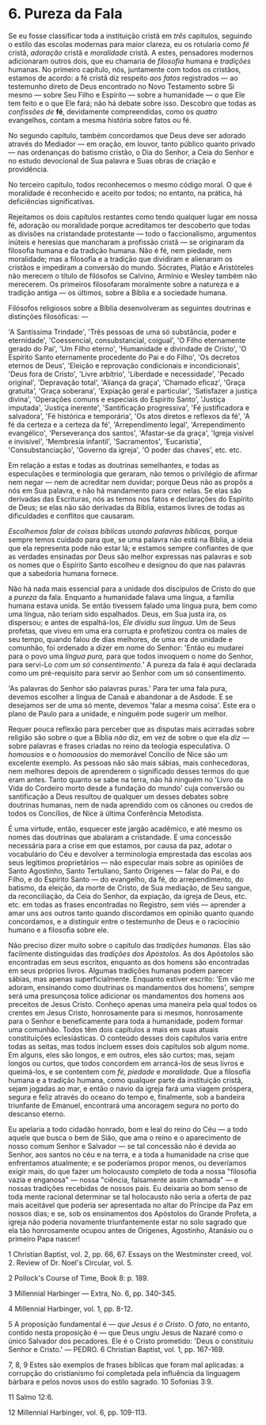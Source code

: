 # 6. Pureza da Fala

Se eu fosse classificar toda a instituição cristã em *três* capítulos, seguindo o estilo das escolas modernas para maior clareza, eu os rotularia como *fé* cristã, *adoração* cristã e *moralidade* cristã. A estes, pensadores modernos adicionaram outros dois, que eu chamaria de *filosofia* humana e *tradições* humanas. No primeiro capítulo, nós, juntamente com todos os cristãos, estamos de acordo: a fé cristã diz respeito *aos fatos* registrados — ao testemunho direto de Deus encontrado no Novo Testamento sobre Si mesmo — sobre Seu Filho e Espírito — sobre a humanidade — o que Ele tem feito e o que Ele fará; não há debate sobre isso. Descobro que todas as *confissões de* **fé**, devidamente compreendidas, como os *quatro* evangelhos, contam a mesma história sobre fatos ou fé.

No segundo capítulo, também concordamos que Deus deve ser adorado através do Mediador — em oração, em louvor, tanto público quanto privado — nas ordenanças do batismo cristão, o Dia do Senhor, a Ceia do Senhor e no estudo devocional de Sua palavra e Suas obras de criação e providência.

No terceiro capítulo, todos reconhecemos o mesmo código moral. O que é moralidade é reconhecido e aceito por todos; no entanto, na prática, há deficiências significativas.

Rejeitamos os dois capítulos restantes como tendo qualquer lugar em nossa fé, adoração ou moralidade porque acreditamos ter descoberto que todas as divisões na cristandade protestante — todo o faccionalismo, argumentos inúteis e heresias que mancharam a profissão cristã — se originaram da filosofia humana e da tradição humana. Não é fé, nem piedade, nem moralidade; mas a filosofia e a tradição que dividiram e alienaram os cristãos e impediram a conversão do mundo. Sócrates, Platão e Aristóteles não merecem o título de filósofos se Calvino, Armínio e Wesley também não merecerem. Os primeiros filosofaram moralmente sobre a natureza e a tradição antiga — os últimos, sobre a Bíblia e a sociedade humana.

Filósofos religiosos sobre a Bíblia desenvolveram as seguintes doutrinas e distinções filosóficas: —

'A Santíssima Trindade', 'Três pessoas de uma só substância, poder e eternidade', 'Coessencial, consubstancial, coigual', 'O Filho eternamente gerado do Pai', 'Um Filho eterno', 'Humanidade e divindade de Cristo', 'O Espírito Santo eternamente procedente do Pai e do Filho', 'Os decretos eternos de Deus', 'Eleição e reprovação condicionais e incondicionais', 'Deus fora de Cristo', 'Livre arbítrio', 'Liberdade e necessidade', 'Pecado original', 'Depravação total', 'Aliança da graça', 'Chamado eficaz', 'Graça gratuita', 'Graça soberana', 'Expiação geral e particular', 'Satisfazer a justiça divina', 'Operações comuns e especiais do Espírito Santo', 'Justiça imputada', 'Justiça inerente', 'Santificação progressiva', 'Fé justificadora e salvadora', 'Fé histórica e temporária', 'Os atos diretos e reflexos da fé', 'A fé da certeza e a certeza da fé', 'Arrependimento legal', 'Arrependimento evangélico', 'Perseverança dos santos', 'Afastar-se da graça', 'Igreja visível e invisível', 'Membresia infantil', 'Sacramentos', 'Eucaristia', 'Consubstanciação', 'Governo da igreja', 'O poder das chaves', etc. etc.

Em relação a estas e todas as doutrinas semelhantes, e todas as especulações e terminologia que geraram, não temos o privilégio de afirmar nem negar — nem de acreditar nem duvidar; porque Deus não as propôs a nós em Sua palavra, e não há mandamento para crer nelas. Se elas são derivadas das Escrituras, nós as temos nos fatos e declarações do Espírito de Deus; se elas não são derivadas da Bíblia, estamos livres de todas as dificuldades e conflitos que causaram.

*Escolhemos falar de coisas bíblicas usando palavras bíblicas,* porque sempre temos cuidado para que, se uma palavra não está na Bíblia, a ideia que ela representa pode não estar lá; e estamos sempre confiantes de que as verdades ensinadas por Deus são melhor expressas nas palavras e sob os nomes que o Espírito Santo escolheu e designou do que nas palavras que a sabedoria humana fornece.

Não há nada mais essencial para a unidade dos discípulos de Cristo do que a *pureza* da fala. Enquanto a humanidade falava uma língua, a família humana estava unida. Se então tivessem falado uma língua pura, bem como uma língua, não teriam sido espalhados. Deus, em Sua justa ira, os dispersou; e antes de espalhá-los, *Ele dividiu sua língua*. Um de Seus profetas, que viveu em uma era corrupta e profetizou contra os males de seu tempo, quando falou de dias melhores, de uma era de unidade e comunhão, foi ordenado a dizer em nome do Senhor: 'Então eu mudarei para o povo uma *língua pura,* para que todos invoquem o nome do Senhor, para servi-Lo *com um só consentimento.*' A pureza da fala é aqui declarada como um pré-requisito para servir ao Senhor com um só consentimento.

'As palavras do Senhor são palavras puras.' Para ter uma fala pura, devemos escolher a língua de Canaã e abandonar a de Asdode. E se desejamos ser de uma só mente, devemos 'falar a mesma coisa'. Este era o plano de Paulo para a unidade, e ninguém pode sugerir um melhor.

Requer pouca reflexão para perceber que as disputas mais acirradas sobre religião são sobre o que a Bíblia *não* diz, em vez de sobre o que ela *diz* — sobre palavras e frases criadas no reino da teologia especulativa. O *homousios* e o *homoousios* do memorável Concílio de Nice são um excelente exemplo. As pessoas não são mais sábias, mais conhecedoras, nem melhores depois de aprenderem o significado desses termos do que eram antes. Tanto quanto se sabe na terra, não há ninguém no 'Livro da Vida do Cordeiro morto desde a fundação do mundo' cuja conversão ou santificação a Deus resultou de qualquer um desses debates sobre doutrinas humanas, nem de nada aprendido com os cânones ou credos de todos os Concílios, de Nice à última Conferência Metodista.

É uma virtude, então, esquecer este jargão acadêmico, e até mesmo os nomes das doutrinas que abalaram a cristandade. É uma concessão necessária para a crise em que estamos, por causa da paz, adotar o vocabulário do Céu e devolver a terminologia emprestada das escolas aos seus legítimos proprietários — não especular mais sobre as opiniões de Santo Agostinho, Santo Tertuliano, Santo Orígenes — falar do Pai, e do Filho, e do Espírito Santo — do evangelho, da fé, do arrependimento, do batismo, da eleição, da morte de Cristo, de Sua mediação, de Seu sangue, da reconciliação, da Ceia do Senhor, da expiação, da igreja de Deus, etc. etc. em todas as frases encontradas no Registro, sem viés — aprender a amar uns aos outros tanto quando discordamos em opinião quanto quando concordamos, e a distinguir entre o testemunho de Deus e o raciocínio humano e a filosofia sobre ele.

Não preciso dizer muito sobre o capítulo das *tradições humanas*. Elas são facilmente distinguidas das *tradições dos Apóstolos*. As dos Apóstolos são encontradas em seus escritos, enquanto as dos homens são encontradas em seus próprios livros. Algumas tradições humanas podem parecer sábias, mas apenas superficialmente. Enquanto estiver escrito: 'Em vão me adoram, ensinando como doutrinas os mandamentos dos homens', sempre será uma presunçosa tolice adicionar os mandamentos dos homens aos preceitos de Jesus Cristo. Conheço apenas uma maneira pela qual todos os crentes em Jesus Cristo, honrosamente para si mesmos, honrosamente para o Senhor e beneficamente para toda a humanidade, podem formar uma comunhão. Todos têm dois capítulos a mais em suas atuais constituições eclesiásticas. O conteúdo desses dois capítulos varia entre todas as seitas, mas todos incluem esses dois capítulos sob algum nome. Em alguns, eles são longos, e em outros, eles são curtos; mas, sejam longos ou curtos, que todos concordem em arrancá-los de seus livros e queimá-los, e se contentem com *fé, piedade* e *moralidade*. Que a filosofia humana e a tradição humana, como qualquer parte da instituição cristã, sejam jogadas ao mar, e então o navio da igreja fará uma viagem próspera, segura e feliz através do oceano do tempo e, finalmente, sob a bandeira triunfante de Emanuel, encontrará uma ancoragem segura no porto do descanso eterno.

Eu apelaria a todo cidadão honrado, bom e leal do reino do Céu — a todo aquele que busca o bem de Sião, que ama o reino e o aparecimento de nosso comum Senhor e Salvador — se tal concessão não é devida ao Senhor, aos santos no céu e na terra, e a toda a humanidade na crise que enfrentamos atualmente; e se poderíamos propor menos, ou deveríamos exigir mais, do que fazer um holocausto completo de toda a nossa "filosofia vazia e enganosa" — nossa "ciência, falsamente assim chamada" — e nossas tradições recebidas de nossos pais. Eu deixaria ao bom senso de toda mente racional determinar se tal holocausto não seria a oferta de paz mais aceitável que poderia ser apresentada no altar do Príncipe da Paz em nossos dias; e se, sob os ensinamentos dos Apóstolos do Grande Profeta, a igreja não poderia novamente triunfantemente estar no solo sagrado que ela tão honrosamente ocupou antes de Orígenes, Agostinho, Atanásio ou o primeiro Papa nascer!

1 Christian Baptist, vol. 2, pp. 66, 67. Essays on the Westminster creed, vol. 2. Review of Dr. Noel's Circular, vol. 5.

2 Pollock's Course of Time, Book 8: p. 189.

3 Millennial Harbinger — Extra, No. 6, pp. 340-345.

4 Millennial Harbinger, vol. 1, pp. 8-12.

5 A proposição fundamental é — *que Jesus é o Cristo*. O *fato*, no entanto, contido nesta proposição é — que Deus ungiu Jesus de Nazaré como o único Salvador dos pecadores. Ele é o Cristo prometido: 'Deus o constituiu Senhor e Cristo.' — PEDRO.
6 Christian Baptist, vol. 1, pp. 167-169.

7, 8, 9 Estes são exemplos de frases bíblicas que foram mal aplicadas: a corrupção do cristianismo foi completada pela influência da linguagem bárbara e pelos novos usos do estilo sagrado.
10 Sofonias 3:9.

11 Salmo 12:6.

12 Millennial Harbinger, vol. 6, pp. 109-113.
